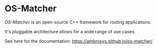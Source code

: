 # OS-Matcher

*OS-Matcher* is an open-source C++ framework for routing applications.

It's pluggable architecture allows for a wide range of use cases.

See here for the documentation: https://ambrosys.github.io/os-matcher/


